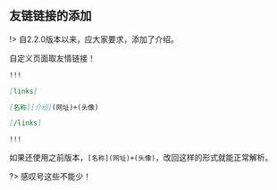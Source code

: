 ## 友链链接的添加

!> 自2.2.0版本以来，应大家要求，添加了介绍。

自定义页面取友情链接！

```markdown
!!!

[links]

[名称][介绍](网址)+(头像)

[/links]

!!!
```

如果还使用之前版本，`[名称](网址)+(头像)`，改回这样的形式就能正常解析。

?> 感叹号这些不能少！